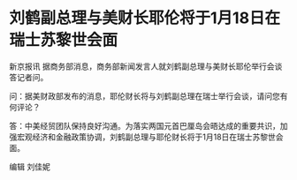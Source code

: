 # 刘鹤副总理与美财长耶伦将于1月18日在瑞士苏黎世会面

新京报讯 据商务部消息，商务部新闻发言人就刘鹤副总理与美财长耶伦举行会谈答记者问。

问：据美财政部发布的消息，耶伦财长将与刘鹤副总理在瑞士举行会谈，请问您有何评论？

答：中美经贸团队保持良好沟通。为落实两国元首巴厘岛会晤达成的重要共识，加强宏观经济和金融政策协调，刘鹤副总理与耶伦财长将于1月18日在瑞士苏黎世会面。

编辑 刘佳妮


